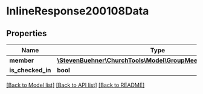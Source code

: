 # InlineResponse200108Data

## Properties
Name | Type | Description | Notes
------------ | ------------- | ------------- | -------------
**member** | [**\StevenBuehner\ChurchTools\Model\GroupMeetingMemberMember**](GroupMeetingMemberMember.md) |  | [optional] 
**is_checked_in** | **bool** |  | [optional] 

[[Back to Model list]](../../README.md#documentation-for-models) [[Back to API list]](../../README.md#documentation-for-api-endpoints) [[Back to README]](../../README.md)

